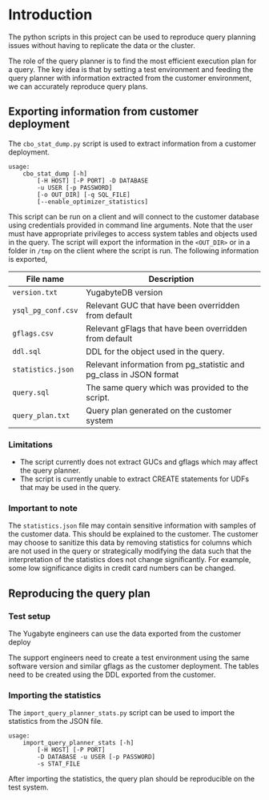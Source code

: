 # Introduction

The python scripts in this project can be used to reproduce query planning 
issues without having to replicate the data or the cluster.

The role of the query planner is to find the most efficient execution plan for a
query. The key idea is that by setting a test environment and feeding the query
planner with information extracted from the customer environment, we can 
accurately reproduce query plans. 

## Exporting information from customer deployment

The `cbo_stat_dump.py` script is used to extract information from a 
customer deployment. 

```
usage: 
    cbo_stat_dump [-h] 
        [-H HOST] [-P PORT] -D DATABASE
        -u USER [-p PASSWORD] 
        [-o OUT_DIR] [-q SQL_FILE] 
        [--enable_optimizer_statistics]
```

This script can be run on a client and will connect to the customer database 
using credentials provided in command line arguments. Note that the user must 
have appropriate privileges to access system tables and objects used in the 
query. The script will export the information in the `<OUT_DIR>` or in a folder 
in `/tmp` on the client where the script is run. The following information is 
exported,

| File name | Description |
| --------- | ----------- |
| `version.txt` | YugabyteDB version |
| `ysql_pg_conf.csv` | Relevant GUC that have been overridden from default | 
| `gflags.csv` | Relevant gFlags that have been overridden from default |
| `ddl.sql` | DDL for the object used in the query. |
| `statistics.json` | Relevant information from pg_statistic and pg_class in JSON format |
| `query.sql` | The same query which was provided to the script. |
| `query_plan.txt` | Query plan generated on the customer system | 

### Limitations
* The script currently does not extract GUCs and gflags which may affect the 
query planner. 
* The script is currently unable to extract CREATE statements for UDFs that may 
be used in the query. 

### Important to note

The `statistics.json` file may contain sensitive information with samples of the
customer data. This should be explained to the customer. The customer may choose
to sanitize this data by removing statistics for columns which are not used in 
the query or strategically modifying the data such that the interpretation of
the statistics does not change significantly. For example, some low significance
digits in credit card numbers can be changed.

## Reproducing the query plan

### Test setup

The Yugabyte engineers can use the data exported from the customer deploy

The support engineers need to create a test environment using the same software
version and similar gflags as the customer deployment. The tables need to be 
created using the DDL exported from the customer.

### Importing the statistics

The `import_query_planner_stats.py` script can be used to import the statistics
from the JSON file.

```
usage: 
    import_query_planner_stats [-h] 
        [-H HOST] [-P PORT] 
        -D DATABASE -u USER [-p PASSWORD] 
        -s STAT_FILE
```

After importing the statistics, the query plan should be reproducible on the 
test system.


